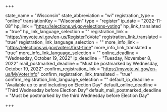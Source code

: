 +++

state_name = "Wisconsin"
state_abbreviation = "wi"
registration_type = "online"
translationKey = "Wisconsin"
type = "register"
ip_date = "2022-11-08"
hp_link = "https://elections.wi.gov/elections-voting"
hp_link_translated = "true"
hp_link_language_selection = ""
registration_link = "https://myvote.wi.gov/en-us/RegisterToVote"
registration_link_translated = "true"
registration_link_language_selection = ""
more_info_link = "https://elections.wi.gov/voters/first-time"
more_info_link_translated = "true"
more_info_link_language_selection = ""
online_deadline = "Wednesday, October 19, 2022"
ip_deadline = "Tuesday, November 8, 2022"
mail_postmarked_deadline = "Must be postmarked by Wednesday, October 19, 2022"
confirm_registration_link = "https://myvote.wi.gov/en-us/MyVoterInfo"
confirm_registration_link_translated = "true"
confirm_registration_link_language_selection = ""
default_ip_deadline = "Available up to and including on Election Day"
default_online_deadline = "Third Wednesday before Election Day"
default_mail_postmarked_deadline = "Must be postmarked by the third Wednesday before Election Day"

+++